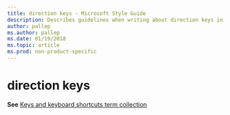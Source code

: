 ```yaml
---
title: direction keys - Microsoft Style Guide
description: Describes guidelines when writing about direction keys in Microsoft documents.
author: pallep
ms.author: pallep
ms.date: 01/19/2018
ms.topic: article
ms.prod: non-product-specific
---
```


# direction keys

**See** [Keys and keyboard shortcuts term collection](~/a-z-word-list-term-collections/term-collections/keys-keyboard-shortcuts.md)
